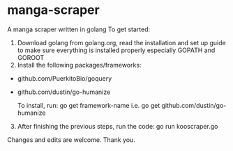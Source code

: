 # manga-scraper
A manga scraper written in golang
To get started:
1. Download golang from golang.org, read the installation and set up guide to make sure everything is installed properly especially GOPATH and GOROOT
2. Install the following packages/frameworks:
  - github.com/PuerkitoBio/goquery
  - github.com/dustin/go-humanize
  
    To install, run: 
       go get framework-name i.e. go get github.com/dustin/go-humanize

3. After finishing the previous steps, run the code:
    go run kooscraper.go
  
Changes and edits are welcome. Thank you.

